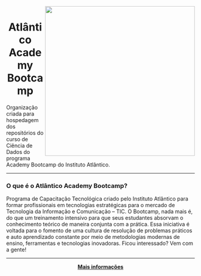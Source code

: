 
<img align="right" src="https://user-images.githubusercontent.com/1690232/178545683-89af0d7a-befd-4d95-8bfe-e441a6a69430.png" data-canonical-src="https://user-images.githubusercontent.com/1690232/178545683-89af0d7a-befd-4d95-8bfe-e441a6a69430.png" width="400"/>

<h1 align="center">Atlântico Academy Bootcamp</h1>

Organização criada para hospedagem dos repositórios do curso de Ciência de Dados do programa Academy Bootcamp do Instituto Atlântico.

---

### O que é o Atlântico Academy Bootcamp?

Programa de Capacitação Tecnológica criado pelo Instituto Atlântico para formar profissionais em tecnologias estratégicas para o mercado de Tecnologia da Informação e Comunicação – TIC. O Bootcamp, nada mais é, do que um treinamento intensivo para que seus estudantes absorvam o conhecimento teórico de maneira conjunta com a prática. Essa iniciativa é voltada para o fomento de uma cultura de resolução de problemas práticos e auto aprendizado constante por meio de metodologias modernas de ensino, ferramentas e tecnologias inovadoras. Ficou interessado? Vem com a gente!

---

<p align="center">
<a href="https://www.atlantico.com.br/academy-bootcamp/"><strong>Mais informações</strong></a>
</p>
